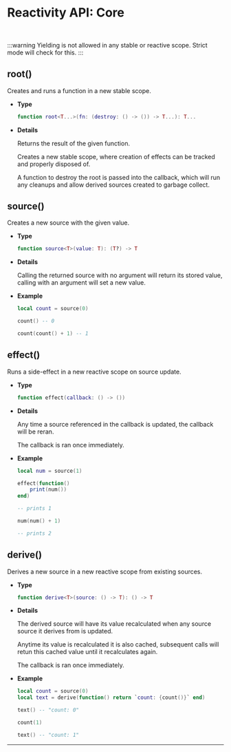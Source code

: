 # Reactivity API: Core

<br/>

:::warning
Yielding is not allowed in any stable or reactive scope. Strict mode will check
for this.
:::

## root()

Creates and runs a function in a new stable scope.

- **Type**

    ```lua
    function root<T...>(fn: (destroy: () -> ()) -> T...): T...
    ```

- **Details**

    Returns the result of the given function.

    Creates a new stable scope, where creation of effects can be tracked and
    properly disposed of.

    A function to destroy the root is passed into the callback, which will run
    any cleanups and allow derived sources created to garbage collect.

## source()

Creates a new source with the given value.

- **Type**

    ```lua
    function source<T>(value: T): (T?) -> T
    ```

- **Details**

    Calling the returned source with no argument will return its stored value,
    calling with an argument will set a new value.

- **Example**

    ```lua
    local count = source(0)

    count() -- 0

    count(count() + 1) -- 1
    ```

## effect()

Runs a side-effect in a new reactive scope on source update.

- **Type**

    ```lua
    function effect(callback: () -> ())
    ```

- **Details**

    Any time a source referenced in the callback is updated, the callback will
    be reran.

    The callback is ran once immediately.

- **Example**

    ```lua
    local num = source(1)

    effect(function()
        print(num())
    end)

    -- prints 1

    num(num() + 1)

    -- prints 2
    ```

## derive()

Derives a new source in a new reactive scope from existing sources.

- **Type**

    ```lua
    function derive<T>(source: () -> T): () -> T
    ```

- **Details**

    The derived source will have its value recalculated when any source source
    it derives from is updated.

    Anytime its value is recalculated it is also cached, subsequent calls will
    retun this cached value until it recalculates again.

    The callback is ran once immediately.

- **Example**

    ```lua
    local count = source(0)
    local text = derive(function() return `count: {count()}` end)

    text() -- "count: 0"

    count(1)

    text() -- "count: 1"
    ```

--------------------------------------------------------------------------------
